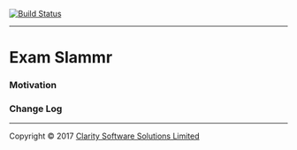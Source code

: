 [![Build Status](https://travis-ci.org/ClaritySoftwareSolutions/exam-slammr.svg)](https://travis-ci.org/ClaritySoftwareSolutions/exam-slammr)

----
# Exam Slammr

### Motivation

### Change Log

----
Copyright &copy; 2017 [Clarity Software Solutions Limited](https://claritysoftware.co.uk)

